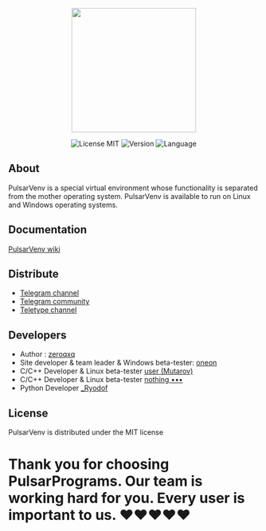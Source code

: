 <p align="center">
      <img src="https://i.ibb.co/Wpv1QYh1/puls.png" width="250">
</p>

<p align="center">
   <img src="https://img.shields.io/badge/License-MIT-green" alt="License MIT">
   <img src="https://img.shields.io/badge/Version-1.0.0%20SNAPSHOTS-green" alt="Version">
   <img src="https://img.shields.io/badge/Language-C++-blue" alt="Language">
</p>

## About

PulsarVenv  is a special virtual environment whose functionality is separated from the mother operating system. PulsarVenv is available to run on Linux and Windows operating systems.

## Documentation

[PulsarVenv wiki](https://github.com/PulsarPrograms/PulsarVenv/wiki)

## Distribute

- [Telegram channel](https://t.me/pulsarvenv)
- [Telegram community](https://t.me/chatpulsar)
- [Teletype channel](https://teletype.in/@pulsarvenv)

## Developers

- Author : [zeroqxq](https://github.com/zeroqxq)
- Site developer & team leader & Windows beta-tester: [oneon](https://github.com/Neexzi)
- C/C++ Developer & Linux beta-tester [user (Mutarov)](https://github.com/Mutarov)
- C/C++ Developer & Linux beta-tester [nоthing •••](https://github.com/ArtyomZeleboba)
- Python Developer [_Ryodof](https://github.com/Ryodof)

## License

PulsarVenv is distributed under the MIT license


# Thank you for choosing PulsarPrograms. Our team is working hard for you. Every user is important to us. ♥♥♥♥♥
